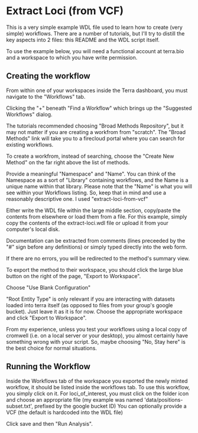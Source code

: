# Extract Loci (from VCF)
This is a very simple example WDL file used to learn how to create (very simple) workflows. There are a number of tutorials, but I'll try to distill the key aspects into 2 files: this README and the WDL script itself. 

To use the example below, you will need a functional account at terra.bio and a workspace to which you have write permission.

## Creating the workflow
From within one of your workspaces inside the Terra dashboard, you must navigate to the "Workflows" tab. 

Clicking the "+" beneath "Find a Workflow" which brings up the "Suggested Workflows" dialog. 

The tutorials recommended choosing "Broad Methods Repository", but it may not matter if you are creating a workfrom from "scratch". The "Broad Methods" link will take you to a firecloud portal where you can search for existing workflows.

To create a workfrom, instead of searching, choose the "Create New Method" on the far right above the list of methods. 

Provide a meaningful "Namespace" and "Name". You can think of the Namespace as a sort of "Library" containing workflows, and the Name is a unique name within that library. Please note that the "Name" is what you will see within your Workflows listing. So, keep that in mind and use a reasonably descriptive one. I used "extract-loci-from-vcf"

Either write the WDL file within the large middle section, copy/paste the contents from elsewhere or load them from a file. For this example, simply copy the contents of the extract-loci.wdl file or upload it from your computer's local disk.

Documentation can be extracted from comments (lines preceeded by the "#" sign before any definitions) or simply typed directly into the web form. 

If there are no errors, you will be redirected to the method's summary view. 

To export the method to their workspace, you should click the large blue button on the right of the page, "Export to Workspace". 

Choose "Use Blank Configuration"

"Root Entity Type" is only relevant if you are interacting with datasets loaded into terra itself (as opposed to files from your group's google bucket). Just leave it as it is for now. Choose the appropriate workspace and click "Export to Workspace". 

From my experience, unless you test your workflows using a local copy of cromwell (i.e. on a local server or your desktop), you almost certainly have something wrong with your script. So, maybe choosing "No, Stay here" is the best choice for normal situations.

## Running the Workflow
Inside the Workflows tab of the workspace you exported the newly minted workflow, it should be listed inside the workflows tab. To use this workflow, you simply click on it. For loci_of_interest, you must click on the folder icon and choose an appropriate file (my example was named 'data/positions-subset.txt', prefixed by the google bucket ID) You can optionally provide a VCF (the default is hardcoded into the WDL file)

Click save and then "Run Analysis".


